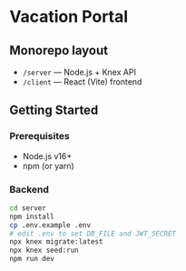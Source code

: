 # Vacation Portal

## Monorepo layout

- `/server` — Node.js + Knex API  
- `/client` — React (Vite) frontend  

## Getting Started

### Prerequisites

- Node.js v16+  
- npm (or yarn)  

### Backend

```bash
cd server
npm install
cp .env.example .env
# edit .env to set DB_FILE and JWT_SECRET
npx knex migrate:latest
npx knex seed:run
npm run dev
